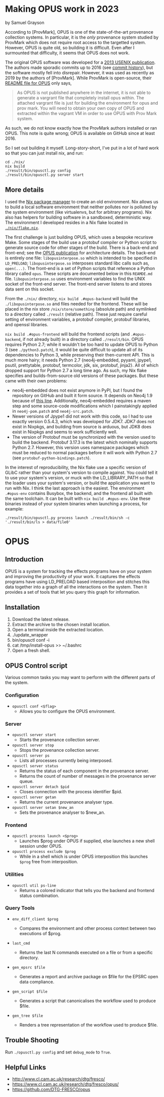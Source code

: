 # Making OPUS work in 2023

by Samuel Grayson

According to [ProvMark], OPUS is one of the state-of-the-art provenance collection systems.
In particular, it is the _only_ provenance system studied by ProvMark which does not require root access to the targetted system.
However, OPUS is quite old, so building it is difficult.
Even after I surmounted that difficulty, it seems that OPUS does not work.

The original OPUS software was developed for a [2013 USENIX publication].
The authors made sporadic commits up to 2016 (see [commit history]), but the software mostly fell into disrepair.
However, it was used as recently as 2019 by the authors of [ProvMark].
While ProvMark is open-source, their [README file for OPUS] only says,

> As OPUS is not published anywhere in the internet, it is not able to generate a vargrant file that completely install opus within. The attached vargrant file is just for building the environment for opus and prov mark. You will need to obtain your own copy of OPUS and extracted within the vagrant VM in order to use OPUS with Prov Mark system.

As such, we do not know exactly how the ProvMark authors installed or ran OPUS.
This note is quite wrong; OPUS is available on GitHub since at least 2016.

So I set out building it myself.
Long-story-short, I've put in a lot of hard work so that you can just install nix, and run:

```
cd ./nix/
nix build
./result/bin/opusctl.py config
./result/bin/opusctl.py server start
```

## More details

I used the [Nix package manager] to create an old environment.
Nix allows us to build a local software environment that neither pollutes nor is polluted by the system environment (like virtualenvs, but for arbitrary programs).
Nix also has helpers for building software in a sandboxed, deterministic way.
The environment I developed resides in a Nix flake located in [`./nix/flake.nix`].

The first challenge is just building OPUS, which uses a bespoke recurisve Make.
Some stages of the build use a protobuf compiler or Python script to generate source code for other stages of the build.
There is a back-end and front-end; see the [OPUS publication] for architecture details.
The back-end is entirely one file: `libopusinterpose.so` which is intended to be specified in `LD_PRELOAD`; `libopusinterpose.so` interposes standard libc calls such as, `open(...)`.
The front-end is a set of Python scripts that reference a Python library called `opus`.
These scripts are documented below in this `REAMDE.md` file.
`libopusinterpose.so` uses environment variables to find the UNIX socket of the front-end server.
The front-end server listens to and stores data sent on this socket.

From the `./nix/` directory, `nix build .#opus-backend` will build the `./libopusinterpose.so` and files needed for the frontend.
These will be placed in the nix store `/nix/store/something` (absolute path) and symlinked to a directory called `./result` (relative path).
These just require careful setting of environment variables, a protobuf compiler, protobuf libraries, and openssl libraries.

`nix build .#opus-frontend` will build the frontend scripts (and `.#opus-backend`, if not already built) in a directory called `./result/bin`.
OPUS requires Python 2.7; while it wouldn't be too hard to update OPUS to Python 3 (see `./python3.patch`), it would be quite difficult to update all of its dependencies to Python 3, while preserving their then-current API.
This is much more hairy; it needs Python 2.7 {neo4j-embedded, pyyaml, jpype1, psutil, prettytable, protobuf, termcolor, jdk, six, protobuf, jinja2}.
All of which dropped support for Python 2.7 a long time ago.
As such, my Nix flake specifies and builds-from-source old versions of these packages.
But these came with their own problems:

- neo4j-embedded does not exist anymore in PyPI, but I found the repository on GitHub and built it form source. It depends on Neo4j 1.9 because of [this line][neo4j-1.9]. Additionally, neo4j-embedded requires a maven step and some source-code modifications which I painstakingly applied in `neo4j-pom.patch` and `neo4j-src.patch`.
- Newer versions of Jpype1 did not work with this code, so I had to use exactly version 0.5.4.3, which was developed for JDK7. JDK7 does not exist in Nixpkgs, and building from source is arduous, but JDK8 does exist in Nixpkgs and seems to work sufficiently well.
- The version of Protobuf must be synchronized with the version used to build the backend. Protobuf 3.17.3 is the latest which nominally supports Python 2.7. However, this version uses namespace packages which must be reduced to normal packages before it will work with Python 2.7 (see `protobuf-python-bindings.patch`).

In the interest of reproducibility, the Nix flake use a specific version of GLibC rather than your system's version to compile against.
You could tell it to use your system's version, or muck with the LD_LIBRARY_PATH so that the loader uses your system's version, or build the application you want to run with Nix.
I think the last approach is the easiest.
The environment `.#opus-env` contains Busybox, the backend, and the frontend all built with the same toolchain.
It can be built with `nix build .#opus-env`.
Use these binaries instead of your system binaries when launching a process, for example:

```
./result/bin/opusctl.py process launch ./result/bin/sh -c './result/bin/ls > data/file0'
```

[2013 USENIX publication]: https://www.usenix.org/conference/tapp13/technical-sessions/presentation/balakrishnan
[OPUS publication]: https://www.usenix.org/conference/tapp13/technical-sessions/presentation/balakrishnan
[commit history]: https://github.com/DTG-FRESCO/opus/commits/master
[ProvMark publication]: https://dl.acm.org/doi/10.1145/3361525.3361552
[README file for OPUS]: https://github.com/arthurscchan/ProvMark/tree/master/vagrant/opus
[Nix package manager]: https://nixos.org
[`./nix/flake.nix`]: https://github.com/charmoniumQ/opus/blob/master/nix/flake.nix
[neo4j-1.9]: https://github.com/neo4j-contrib/python-embedded/blob/a76def699d60a5ec1c27f81ca8f7744f11132162/pom.xml#L37

# OPUS
## Introduction
OPUS is a system for tracking the effects programs have on your system and improving the productivity of your work. It captures the effects programs have using LD_PRELOAD based interposition and stitches this data together into a graph of all the interactions on the system. Then it provides a set of tools that let you query this graph for information.

## Installation
1. Download the latest release.
1. Extract the archive to the chosen install location.
1. Open a terminal inside the extracted location.
1. ./update_wrapper
1. bin/opusctl conf -i
1. cat /tmp/install-opus >> ~/.bashrc
1. Open a fresh shell.

## OPUS Control script
Various common tasks you may want to perform with the different parts of the system.

### Configuration
* `opusctl conf <$flag>`
  * Allows you to configure the OPUS environment.

### Server
* `opusctl server start`
  * Starts the provenance collection server.
* `opusctl server stop`
  * Stops the provenance collection server.
* `opusctl server ps`
  * Lists all processes currently being interposed.
* `opusctl server status`
  * Returns the status of each component in the provenance server.
  * Returns the count of number of messages in the provenance server queue.
* `opusctl server detach $pid`
  * Closes connection with the process identifier $pid.
* `opusctl server getan`
  * Returns the current provenance analyser type.
* `opusctl server setan $new_an`
  * Sets the provenance analyser to $new_an.

### Frontend
* `opusctl process launch <$prog>`
  * Launches $prog under OPUS if supplied, else launches a new shell session under OPUS.
* `opusctl process exclude $prog`
  * While in a shell which is under OPUS interposition this launches `$prog` free from interposition.

### Utilities
* `opusctl util ps-line`
  * Returns a colored indicator that tells you the backend and frontend status combination.


### Query Tools
* `env_diff_client $prog`
  * Compares the environment and other process context between two executions of $prog.

* `last_cmd`
  * Returns the last N commands executed on a file or from a specific directory.

* `gen_epsrc $file`
  * Generates a report and archive package on $file for the EPSRC open data compliance.

* `gen_script $file`
  * Generates a script that canonicalises the workflow used to produce $file.

* `gen_tree $file`
  * Renders a tree representation of the workflow used to produce $file.

## Trouble Shooting

Run `./opusctl.py config` and set `debug_mode` to `True`.

## Helpful Links
* http://www.cl.cam.ac.uk/research/dtg/fresco/
* https://www.cl.cam.ac.uk/research/dtg/fresco/opus/
* https://github.com/DTG-FRESCO/opus
